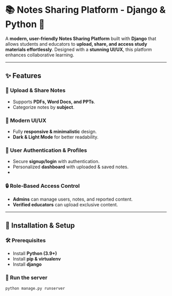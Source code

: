 # 📚 Notes Sharing Platform - Django & Python 🚀  

A **modern, user-friendly Notes Sharing Platform** built with **Django** that allows students and educators to **upload, share, and access study materials effortlessly**. Designed with a **stunning UI/UX**, this platform enhances collaborative learning.  

---

## ✨ Features  

### 📂 **Upload & Share Notes**  
- Supports **PDFs, Word Docs, and PPTs**.  
- Categorize notes by **subject**.  

### 🎨 **Modern UI/UX**  
- Fully **responsive & minimalistic** design.  
- **Dark & Light Mode** for better readability.  

### 👥 **User Authentication & Profiles**  
- Secure **signup/login** with authentication.  
- Personalized **dashboard** with uploaded & saved notes.
- 
### 🔒 **Role-Based Access Control**  
- **Admins** can manage users, notes, and reported content.  
- **Verified educators** can upload exclusive content.

---

## 🚀 Installation & Setup  

### 🛠 Prerequisites  
- Install **Python (3.9+)**  
- Install **pip & virtualenv**
- Install **django** 

### 🚀 Run the server 
```
python manage.py runserver
```
